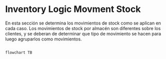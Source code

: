 # Inventory Logic Movment Stock

En esta sección se determina los movimientos de stock como se aplican en cada caso. Los movimientos de stock por almacén son diferentes sobre los clientes, y se deberan de determinar que tipo de movimiento se hacen para luego agruparlos como movimientos.


```mermaid

flowchart TB
    

```